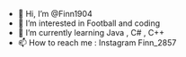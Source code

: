 - 👋 Hi, I’m @Finn1904
- 👀 I’m interested in Football and coding
- 🌱 I’m currently learning Java , C# , C++
- 📫 How to reach me : Instagram Finn_2857

